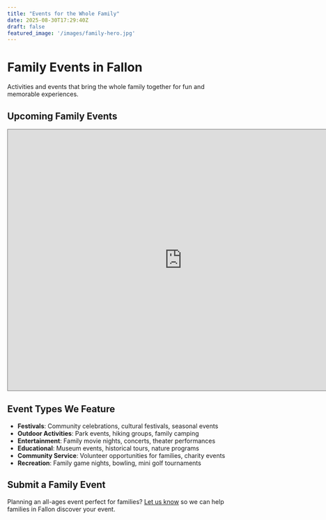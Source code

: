 ```yaml
---
title: "Events for the Whole Family"
date: 2025-08-30T17:29:40Z
draft: false
featured_image: '/images/family-hero.jpg'
---
```


# Family Events in Fallon

Activities and events that bring the whole family together for fun and memorable experiences.

## Upcoming Family Events

<iframe src="https://calendar.google.com/calendar/embed?height=600&wkst=1&ctz=America%2FLos_Angeles&showPrint=0&mode=AGENDA&title=Events%20for%20the%20Whole%20Family&src=MDc2MDU0YzAxNjUwNTg3M2I1MmZhY2ExNDY1YjJkMmY5NWZmOTZiYjFhNzUwZjA4MTkyZGZlMmYwMzdlZGRjNkBncm91cC5jYWxlbmRhci5nb29nbGUuY29t&color=%234285f4" style="border:solid 1px #777" width="800" height="600" frameborder="0" scrolling="no"></iframe>

## Event Types We Feature

- **Festivals**: Community celebrations, cultural festivals, seasonal events
- **Outdoor Activities**: Park events, hiking groups, family camping
- **Entertainment**: Family movie nights, concerts, theater performances
- **Educational**: Museum events, historical tours, nature programs
- **Community Service**: Volunteer opportunities for families, charity events
- **Recreation**: Family game nights, bowling, mini golf tournaments

## Submit a Family Event

Planning an all-ages event perfect for families? [Let us know](/submit/) so we can help families in Fallon discover your event.

